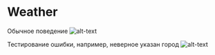 # Weather

Обычное поведение
![alt-text]([link](https://github.com/TooMuchInLove/Weather/blob/main/gif/weather.gif))

Тестирование ошибки, например, неверное указан город
![alt-text]([link](https://github.com/TooMuchInLove/Weather/blob/main/gif/weather_error.gif))
